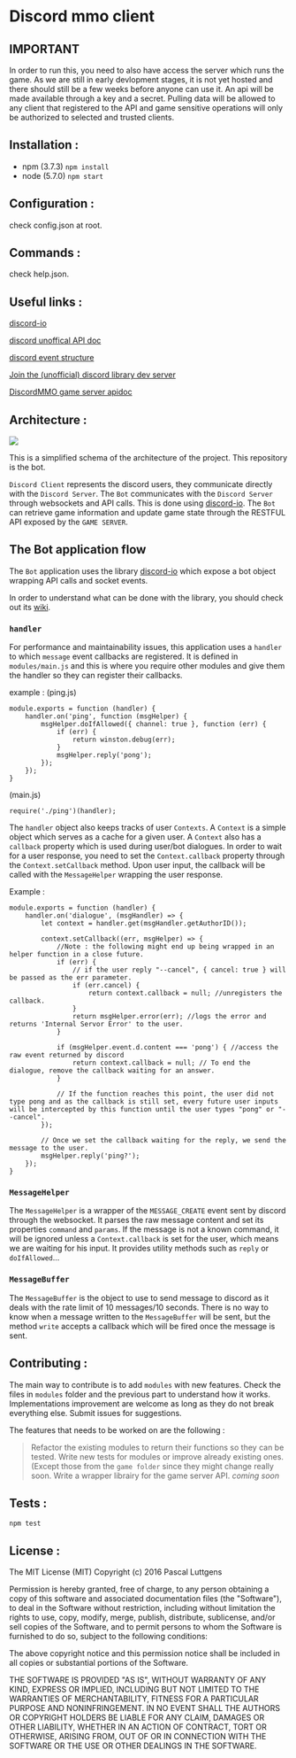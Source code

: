 Discord mmo client
===================

IMPORTANT
-------------

In order to run this, you need to also have access the server which runs the game. As we are still in early devlopment stages, it is not yet hosted and there should still be a few weeks before anyone can use it.
An api will be made available through a key and a secret. Pulling data will be allowed to any client that registered to the API and game sensitive operations will only be authorized to selected and trusted clients.

Installation :
-------------

 - npm (3.7.3) `npm install`
 - node (5.7.0) `npm start`
 
Configuration :
-------------

check config.json at root.


Commands :
-------------
check help.json.

Useful links :
-------------
[discord-io](https://github.com/izy521/discord.io/wiki/)

[discord unoffical API doc](http://unofficial.discordapi.com/en/latest/)

[discord event structure](http://hornwitser.no/discord/analysis)

[Join the (unofficial) discord library dev server](https://discord.gg/0SBTUU1wZTVyGXpr)

[DiscordMMO game server apidoc](http://mighty-fortress-21458.herokuapp.com/apidoc)


Architecture :
-------------

![](http://puu.sh/nfGYJ/e31d0992e4.png)

This is a simplified schema of the architecture of the project. This repository is the bot.

`Discord Client` represents the discord users, they communicate directly with the `Discord Server`. The `Bot` communicates with the `Discord Server` through websockets and API calls. This is done using [discord-io](https://github.com/izy521/discord.io).
The `Bot` can retrieve game information and update game state through the RESTFUL API exposed by the `GAME SERVER`.

The Bot application flow
-------------

The `Bot` application uses the library [discord-io](https://github.com/izy521/discord.io) which expose a bot object wrapping API calls and socket events.

In order to understand what can be done with the library, you should check out its [wiki](https://github.com/izy521/discord.io/wiki).

### `handler`

For performance and maintainability issues, this application uses a `handler` to which `message` event callbacks are registered.
It is defined in `modules/main.js` and this is where you require other modules and give them the handler so they can register their callbacks.

example :
(ping.js)
```
module.exports = function (handler) {
    handler.on('ping', function (msgHelper) {
        msgHelper.doIfAllowed({ channel: true }, function (err) {
            if (err) {
                return winston.debug(err);
            }
            msgHelper.reply('pong');
        });
    });
}
```

(main.js)
```
require('./ping')(handler);
```


The `handler` object also keeps tracks of user `Contexts`. A `Context` is a simple object which serves as a cache for a given user.
A `Context` also has a `callback` property which is used during user/bot dialogues. In order to wait for a user response, you need to set the `Context.callback` property through the `Context.setCallback` method. Upon user input, the callback will be called with the `MessageHelper` wrapping the user response.

Example :

```
module.exports = function (handler) {
    handler.on('dialogue', (msgHandler) => {
        let context = handler.get(msgHandler.getAuthorID());

        context.setCallback((err, msgHelper) => {
            //Note : the following might end up being wrapped in an helper function in a close future.
            if (err) {
                // if the user reply "--cancel", { cancel: true } will be passed as the err parameter.
                if (err.cancel) {
                    return context.callback = null; //unregisters the callback.
                }
                return msgHelper.error(err); //logs the error and returns 'Internal Servor Error' to the user.
            }

            if (msgHelper.event.d.content === 'pong') { //access the raw event returned by discord
                return context.callback = null; // To end the dialogue, remove the callback waiting for an answer.
            }

            // If the function reaches this point, the user did not type pong and as the callback is still set, every future user inputs will be intercepted by this function until the user types "pong" or "--cancel".
        });

        // Once we set the callback waiting for the reply, we send the message to the user.
        msgHelper.reply('ping?');
    });
}
```

### `MessageHelper`

The `MessageHelper` is a wrapper of the `MESSAGE_CREATE` event sent by discord through the websocket.
It parses the raw message content and set its properties `command` and `params`. If the message is not a known command, it will be ignored unless a `Context.callback` is set for the user, which means we are waiting for his input.
It provides utility methods such as `reply` or `doIfAllowed`...

### `MessageBuffer`

The `MessageBuffer` is the object to use to send message to discord as it deals with the rate limit of 10 messages/10 seconds.
There is no way to know when a message written to the `MessageBuffer` will be sent, but the method `write` accepts a callback which will be fired once the message is sent.

Contributing :
-------------

The main way to contribute is to add `modules` with new features. Check the files in `modules` folder and the previous part to understand how it works.
Implementations improvement are welcome as long as they do not break everything else. Submit issues for suggestions.

The features that needs to be worked on are the following :

> Refactor the existing modules to return their functions so they can be tested.
> Write new tests for modules or improve already existing ones. (Except those from the `game folder` since they might change really soon.
> Write a wrapper librairy for the game server API.
> *coming soon*

Tests :
-------------

`npm test`

License :
-------------

The MIT License (MIT)
Copyright (c) 2016 Pascal Luttgens

Permission is hereby granted, free of charge, to any person obtaining a copy of this software and associated documentation files (the "Software"), to deal in the Software without restriction, including without limitation the rights to use, copy, modify, merge, publish, distribute, sublicense, and/or sell copies of the Software, and to permit persons to whom the Software is furnished to do so, subject to the following conditions:

The above copyright notice and this permission notice shall be included in all copies or substantial portions of the Software.

THE SOFTWARE IS PROVIDED "AS IS", WITHOUT WARRANTY OF ANY KIND, EXPRESS OR IMPLIED, INCLUDING BUT NOT LIMITED TO THE WARRANTIES OF MERCHANTABILITY, FITNESS FOR A PARTICULAR PURPOSE AND NONINFRINGEMENT. IN NO EVENT SHALL THE AUTHORS OR COPYRIGHT HOLDERS BE LIABLE FOR ANY CLAIM, DAMAGES OR OTHER LIABILITY, WHETHER IN AN ACTION OF CONTRACT, TORT OR OTHERWISE, ARISING FROM, OUT OF OR IN CONNECTION WITH THE SOFTWARE OR THE USE OR OTHER DEALINGS IN THE SOFTWARE.